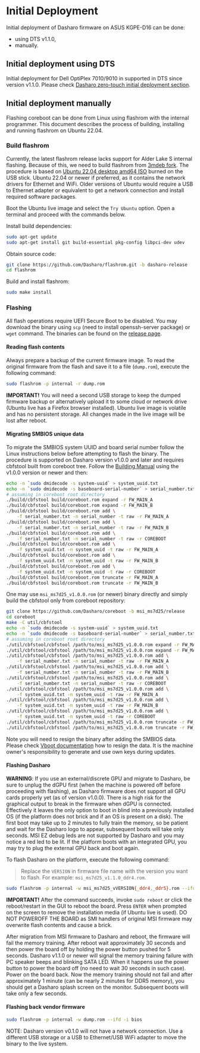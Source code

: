 # Initial Deployment

Initial deployment of Dasharo firmware on ASUS KGPE-D16 can be done:

* using DTS v1.1.0,
* manually.

## Initial deployment using DTS

Initial deployment for Dell OptiPlex 7010/9010 in supported in DTS since version
v1.1.0. Please check [Dasharo zero-touch initial deployment
section](../../dasharo-tools-suite/documentation.md#dasharo-zero-touch-initial-deployment).

## Initial deployment manually

Flashing coreboot can be done from Linux using flashrom with the internal
programmer. This document describes the process of building, installing and
running flashrom on Ubuntu 22.04.

### Build flashrom

Currently, the latest flashrom release lacks support for Alder Lake S internal
flashing. Because of this, we need to build flashrom from
[3mdeb fork](https://github.com/Dasharo/flashrom/tree/dasharo-release).
The procedure is based on
[Ubuntu 22.04 desktop amd64 ISO](https://releases.ubuntu.com/22.04/ubuntu-22.04.1-desktop-amd64.iso)
burned on the USB stick. Ubuntu 22.04 or newer if preferred, as it contains the
network drivers for Ethernet and WiFi. Older versions of Ubuntu would require
a USB to Ethernet adapter or equivalent to get a network connection and install
required software packages.

Boot the Ubuntu live image and select the `Try Ubuntu` option. Open a terminal
and proceed with the commands below.

Install build dependencies:

```bash
sudo apt-get update
sudo apt-get install git build-essential pkg-config libpci-dev udev
```

Obtain source code:

```bash
git clone https://github.com/Dasharo/flashrom.git -b dasharo-release
cd flashrom
```

Build and install flashrom:

```bash
sudo make install
```

### Flashing

All flash operations require UEFI Secure Boot to be disabled. You may download
the binary using `scp` (need to install openssh-server package) or `wget`
command. The binaries can be found on the [release page](releases.md).

#### Reading flash contents

Always prepare a backup of the current firmware image. To read the original
firmware from the flash and save it to a file (`dump.rom`), execute the
following command:

```bash
sudo flashrom -p internal -r dump.rom
```

**IMPORTANT!** You will need a second USB storage to keep the dumped firmware
backup or alternatively upload it to some cloud or network drive (Ubuntu live
has a Firefox browser installed). Ubuntu live image is volatile and has no
persistent storage. All changes made in the live image will be lost after
reboot.

#### Migrating SMBIOS unique data

To migrate the SMBIOS system UUID and board serial number follow the Linux
instructions below before attempting to flash the binary. The procedure is
supported on Dasharo version v1.0.0 and later and requires cbfstool built from
coreboot tree. Follow the [Building Manual](building-manual.md) using the v1.0.0
version or newer and then:

```bash
echo -n `sudo dmidecode -s system-uuid` > system_uuid.txt
echo -n `sudo dmidecode -s baseboard-serial-number` > serial_number.txt
# assuming in coreboot root directory
./build/cbfstool build/coreboot.rom expand -r FW_MAIN_A
./build/cbfstool build/coreboot.rom expand -r FW_MAIN_B
./build/cbfstool build/coreboot.rom add \
	-f serial_number.txt -n serial_number -t raw -r FW_MAIN_A
./build/cbfstool build/coreboot.rom add \
	-f serial_number.txt -n serial_number -t raw -r FW_MAIN_B
./build/cbfstool build/coreboot.rom add \
	-f serial_number.txt -n serial_number -t raw -r COREBOOT
./build/cbfstool build/coreboot.rom add \
	-f system_uuid.txt -n system_uuid -t raw -r FW_MAIN_A
./build/cbfstool build/coreboot.rom add \
	-f system_uuid.txt -n system_uuid -t raw -r FW_MAIN_B
./build/cbfstool build/coreboot.rom add \
	-f system_uuid.txt -n system_uuid -t raw -r COREBOOT
./build/cbfstool build/coreboot.rom truncate -r FW_MAIN_A
./build/cbfstool build/coreboot.rom truncate -r FW_MAIN_B
```

One may use `msi_ms7d25_v1.0.0.rom` (or newer) binary directly and simply build
the cbfstool only from coreboot repository:

```bash
git clone https://github.com/Dasharo/coreboot -b msi_ms7d25/release
cd coreboot
make -C util/cbfstool
echo -n `sudo dmidecode -s system-uuid` > system_uuid.txt
echo -n `sudo dmidecode -s baseboard-serial-number` > serial_number.txt
# assuming in coreboot root directory
./util/cbfstool/cbfstool /path/to/msi_ms7d25_v1.0.0.rom expand -r FW_MAIN_A
./util/cbfstool/cbfstool /path/to/msi_ms7d25_v1.0.0.rom expand -r FW_MAIN_B
./util/cbfstool/cbfstool /path/to/msi_ms7d25_v1.0.0.rom add \
	-f serial_number.txt -n serial_number -t raw -r FW_MAIN_A
./util/cbfstool/cbfstool /path/to/msi_ms7d25_v1.0.0.rom add \
	-f serial_number.txt -n serial_number -t raw -r FW_MAIN_B
./util/cbfstool/cbfstool /path/to/msi_ms7d25_v1.0.0.rom add \
	-f serial_number.txt -n serial_number -t raw -r COREBOOT
./util/cbfstool/cbfstool /path/to/msi_ms7d25_v1.0.0.rom add \
	-f system_uuid.txt -n system_uuid -t raw -r FW_MAIN_A
./util/cbfstool/cbfstool /path/to/msi_ms7d25_v1.0.0.rom add \
	-f system_uuid.txt -n system_uuid -t raw -r FW_MAIN_B
./util/cbfstool/cbfstool /path/to/msi_ms7d25_v1.0.0.rom add \
	-f system_uuid.txt -n system_uuid -t raw -r COREBOOT
./util/cbfstool/cbfstool /path/to/msi_ms7d25_v1.0.0.rom truncate -r FW_MAIN_A
./util/cbfstool/cbfstool /path/to/msi_ms7d25_v1.0.0.rom truncate -r FW_MAIN_B
```

Note you will need to resign the binary after adding the SMBIOS data. Please
check [Vboot documentation](/guides/vboot-signing.md) how to
resign the data. It is the machine owner's responsibility to generate and use
own keys during updates.

#### Flashing Dasharo

**WARNING**: If you use an external/discrete GPU and migrate to Dasharo, be
sure to unplug the dGPU first (when the machine is powered off before proceeding
with flashing), as Dasharo firmware does not support all GPU cards properly yet
(as of version v1.0.0). There is a high risk for the graphical output to break
in the firmware when dGPU is connected. Effectively it leaves the only option to
boot in blind into a previously installed OS (if the platform does not brick and
if an OS is present on a disk). The first boot may take up to 2 minutes to
fully train the memory, so be patient and wait for the Dasharo logo to appear,
subsequent boots will take only seconds. MSI EZ debug leds are not supported by
Dasharo and you may notice a red led to be lit. If the platform boots with an
integrated GPU, you may try to plug the external GPU back and boot again.

To flash Dasharo on the platform, execute the following command:

> Replace the `VERSION` in firmware file name with the version you want to
> flash. For example: `msi_ms7d25_v1.1.0_ddr4.rom`.

```bash
sudo flashrom -p internal -w msi_ms7d25_vVERSION{_ddr4,_ddr5}.rom --ifd -i bios
```

**IMPORTANT!** After the command succeeds, invoke `sudo reboot` or click the
reboot/restart in the GUI to reboot the board. Press `ENTER` when prompted on
the screen to remove the installation media (if Ubuntu live is used). DO NOT
POWEROFF THE BOARD as SMI handlers of original MSI firmware may overwrite flash
contents and cause a brick.

After migration from MSI firmware to Dasharo and reboot, the firmware will fail
the memory training. After reboot wait approximately 30 seconds and then power
the board off by holding the power button pushed for 5 seconds. Dasharo v1.1.0
or newer will signal the memory training failure with PC speaker beeps and
blinking SATA LED. When it happens use the power button to power the board off
(no need to wait 30 seconds in such case). Power on the board back. Now the
memory training should not fail and after approximately 1 minute (can be nearly
2 minutes for DDR5 memory), you should get a Dasharo splash screen on the
monitor. Subsequent boots will take only a few seconds.

#### Flashing back vendor firmware

```bash
sudo flashrom -p internal -w dump.rom --ifd -i bios
```

NOTE: Dasharo version v0.1.0 will not have a network connection. Use a different
USB storage or a USB to Ethernet/USB WiFi adapter to move the binary to the live
system.
